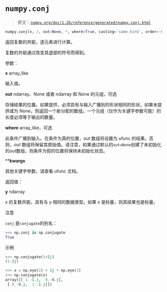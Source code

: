 # `numpy.conj`

> 原文：[`numpy.org/doc/1.26/reference/generated/numpy.conj.html`](https://numpy.org/doc/1.26/reference/generated/numpy.conj.html)

```py
numpy.conj(x, /, out=None, *, where=True, casting='same_kind', order='K', dtype=None, subok=True[, signature, extobj]) = <ufunc 'conjugate'>
```

返回复数的共轭，逐元素进行计算。

复数的共轭通过改变其虚部的符号而得到。

参数：

**x** array_like

输入值。

**out** ndarray、None 或者 ndarray 和 None 的元组，可选

存储结果的位置。如果提供，必须具有与输入广播到的形状相同的形状。如果未提供或为 None，则返回一个新分配的数组。一个元组（仅作为关键字参数可能）的长度必须等于输出的数量。

**where** array_like，可选

此条件广播到输入。在条件为真的位置，*out* 数组将设置为 ufunc 的结果。否则，*out* 数组将保留其原始值。请注意，如果通过默认的`out=None`创建了未初始化的*out*数组，则条件为假的位置将保持未初始化状态。

****kwargs**

其他关键字参数，请查看 ufunc 文档。

返回值：

**y** ndarray

*x* 的复数共轭，具有与 *y* 相同的数据类型。如果 *x* 是标量，则其结果也是标量。

注意

`conj` 是`conjugate`的别名：

```py
>>> np.conj is np.conjugate
True 
```

示例

```py
>>> np.conjugate(1+2j)
(1-2j) 
```

```py
>>> x = np.eye(2) + 1j * np.eye(2)
>>> np.conjugate(x)
array([[ 1.-1.j,  0.-0.j],
 [ 0.-0.j,  1.-1.j]]) 
```
